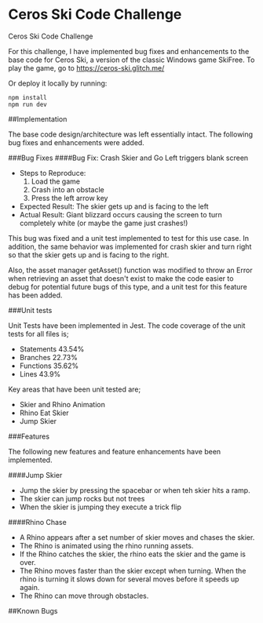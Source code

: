 # Ceros Ski Code Challenge

Ceros Ski Code Challenge

For this challenge, I have implemented bug fixes and enhancements to the base code for Ceros Ski, a version of the 
classic Windows game SkiFree. To play the game, go to https://ceros-ski.glitch.me/

Or deploy it locally by running:
```
npm install
npm run dev
```

##Implementation

The base code design/architecture was left essentially intact. The following bug fixes and enhancements were added.

###Bug Fixes
####Bug Fix: Crash Skier and Go Left triggers blank screen

  * Steps to Reproduce:
    1. Load the game
    1. Crash into an obstacle
    1. Press the left arrow key
  * Expected Result: The skier gets up and is facing to the left
  * Actual Result: Giant blizzard occurs causing the screen to turn completely white (or maybe the game just crashes!)
  
  This bug was fixed and a unit test implemented to test for this use case. In addition, the same behavior was
  implemented for crash skier and turn right so that the skier gets up and is facing to the right.
  
  Also, the asset manager getAsset() function was modified to throw an Error when retrieving an asset that doesn't 
  exist to make the code easier to debug for potential future bugs of this type, and a unit test for this feature
  has been added.
  
###Unit tests

  Unit Tests have been implemented in Jest. The code coverage of the unit tests for all files is;
  * Statements 43.54%
  * Branches 22.73%
  * Functions 35.62%
  * Lines 43.9%
  
  Key areas that have been unit tested are;
  * Skier and Rhino Animation
  * Rhino Eat Skier
  * Jump Skier
  
###Features

The following new features and feature enhancements have been implemented.

####Jump Skier

  * Jump the skier by pressing the spacebar or when teh skier hits a ramp.
  * The skier can jump rocks but not trees
  * When the skier is jumping they execute a trick flip
     
####Rhino Chase

  * A Rhino appears after a set number of skier moves and chases the skier. 
  * The Rhino is animated using the rhino running assets. 
  * If the Rhino catches the skier, the rhino eats the skier and the game is over. 
  * The Rhino moves faster than the skier except when turning. When the rhino is turning it slows down for several
  moves before it speeds up again.
  * The Rhino can move through obstacles.

##Known Bugs
